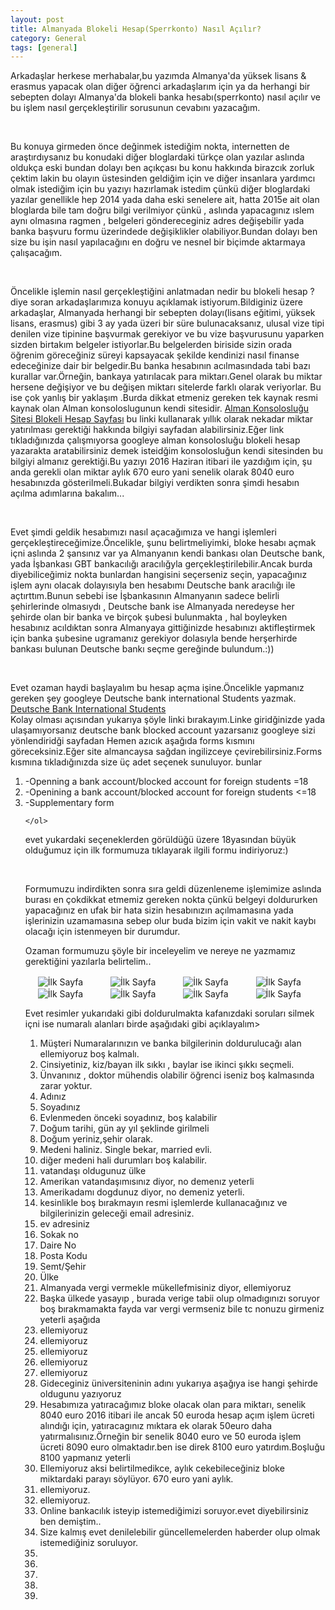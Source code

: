 ```yaml
---
layout: post
title: Almanyada Blokeli Hesap(Sperrkonto) Nasıl Açılır?
category: General
tags: [general]
---
```

<p>
Arkadaşlar herkese merhabalar,bu yazımda Almanya'da yüksek lisans & erasmus yapacak olan diğer öğrenci arkadaşlarım için 
ya da herhangi bir sebepten dolayı Almanya'da blokeli banka hesabı(sperrkonto) nasıl açılır ve bu işlem nasıl gerçekleştirilir sorusunun cevabını yazacağım.
</p>
<br>
<p>
Bu konuya girmeden önce değinmek istediğim nokta, internetten de araştırdıysanız bu konudaki diğer bloglardaki türkçe olan yazılar aslında oldukça eski bundan dolayı
ben açıkçası bu konu hakkında birazcık zorluk çektim lakin bu olayın üstesinden geldiğim için ve diğer insanlara yardımcı olmak istediğim için bu yazıyı hazırlamak istedim 
çünkü diğer bloglardaki yazılar genellikle hep 2014 yada daha eski senelere ait, hatta 2015e ait olan bloglarda bile tam doğru bilgi verilmiyor çünkü , aslında yapacagınız
ıslem aynı olmasına ragmen , belgeleri göndereceginiz adres değişebilir yada banka başvuru formu üzerindede değişiklikler olabiliyor.Bundan dolayı ben size bu işin
nasıl yapılacağını en doğru ve nesnel bir biçimde aktarmaya çalışacağım.
<p>
<br>

<p>Öncelikle işlemin nasıl gerçekleştiğini anlatmadan nedir bu blokeli hesap ? diye soran arkadaşlarımıza konuyu açıklamak istiyorum.Bildiginiz üzere arkadaşlar, Almanyada 
herhangi bir sebepten dolayı(lisans eğitimi, yüksek lisans, erasmus) gibi 3 ay yada üzeri bir süre bulunacaksanız, ulusal vize tipi denilen vize tipinine başvurmak gerekiyor
ve bu vize başvurusunu yaparken sizden birtakım belgeler istiyorlar.Bu belgelerden biriside sizin orada öğrenim göreceğiniz süreyi kapsayacak şekilde kendinizi nasıl finanse 
edeceğinize dair bir belgedir.Bu banka hesabının acılmasındada tabi bazı kurallar var.Örneğin, bankaya yatırılacak para miktarı.Genel olarak bu miktar hersene değişiyor ve bu 
değişen miktarı sitelerde farklı olarak veriyorlar. Bu ise çok yanlış bir yaklaşım .Burda dikkat etmeniz gereken tek kaynak resmi kaynak olan Alman konsoloslugunun kendi sitesidir.
<a href="http://www.tuerkei.diplo.de/Vertretung/tuerkei/tr/03-rk/08-beglaubigungen-und-beurkundungen/sperrkonto.html"   target="_blank">Alman Konsolosluğu Sitesi Blokeli Hesap Sayfası</a> 
bu linki kullanarak yıllık olarak nekadar miktar yatırılması gerektiği hakkında bilgiyi sayfadan alabilirsiniz.Eğer link tıkladığınızda çalışmıyorsa googleye alman konsolosluğu blokeli hesap
yazarakta aratabilirsiniz demek isteidğim konsolosluğun kendi sitesinden bu bilgiyi almanız gerektiği.Bu yazıyı 2016 Haziran itibari ile yazdığım için, şu anda gerekli olan miktar aylık 670 euro
yani senelik olarak 8040 euro hesabınızda gösterilmeli.Bukadar bilgiyi verdikten sonra şimdi hesabın açılma adımlarına bakalım... </p>
<p>
<br>

<p>Evet şimdi geldik hesabımızı nasıl açacağımıza ve hangi işlemleri gerçekleştireceğimize.Öncelikle, şunu belirtmeliyimki, bloke hesabı açmak içni aslında 2 şansınız var ya Almanyanın kendi bankası
olan Deutsche bank, yada İşbankası GBT bankacılığı aracılığyla gerçekleştirilebilir.Ancak burda diyebiliceğimiz nokta bunlardan hangisini seçerseniz seçin, yapacağınız işlem aynı olacak dolayısıyla ben
hesabımı Deutsche bank aracılığı ile açtırttım.Bunun sebebi ise İşbankasının Almanyanın sadece belirli şehirlerinde olmasıydı , Deutsche bank ise Almanyada neredeyse her şehirde olan bir banka ve birçok 
şubesi bulunmakta , hal boyleyken hesabınız acıldıktan sonra Almanyaya gittiğinizde hesabınızı aktifleştirmek için banka şubesine ugramanız gerekiyor dolasıyla bende herşerhirde bankası bulunan Deutsche bankı
seçme gereğinde bulundum.:))
</p>
<br>

<p> Evet ozaman haydi başlayalım bu hesap açma işine.Öncelikle yapmanız gereken şey googleye Deutsche bank international Students  yazmak. <br>
<a href="https://www.deutsche-bank.de/pfb/content/pk-konto-und-karte-international-students.html?pfb_tab=34880-34884"   target="_blank">Deutsche Bank International Students</a> <br>
Kolay olması açısından yukarıya şöyle linki bırakayım.Linke giridğinizde yada ulaşamıyorsanız deutsche bank blocked account yazarsanız googleye sizi yönlendiridği sayfadan
Hemen azıcık aşağıda forms kısmını göreceksiniz.Eğer site almancaysa sağdan ingilizceye çevirebilirsiniz.Forms kısmına tıkladığınızda size üç adet
seçenek sunuluyor.
 bunlar
    <ol>
    <li> -Openning a bank account/blocked account for foreign students =18 </li>
    <li>-Openining a bank account/blocked account for foreign students <=18</li>
    <li>-Supplementary form</li>
    
    </ol>
    
evet yukardaki seçeneklerden görüldüğü üzere 18yasından büyük olduğumuz için ilk formumuza tıklayarak ilgili formu indiriyoruz:)
</p>

<br>
<p>Formumuzu indirdikten sonra sıra geldi düzenleneme işlemimize aslında burası en çokdikkat etmemiz gereken nokta çünkü belgeyi doldururken yapacağınız en ufak bir hata
sizin  hesabınızın açılmamasına yada işlerinizin uzamamasına sebep olur buda bizim için vakit ve nakit kaybı olacağı için istenmeyen bir durumdur.
</p>

<p> Ozaman formumuzu şöyle bir inceleyelim ve nereye ne yazmamız gerektiğini yazılarla belirtelim.. </p>

<img style="max-width: 100%;" align="center" hspace="20" src="/images/AlmanyaBlokeliHesapAcimi/1.png" alt="İlk Sayfa" height="auto">
<img style="max-width: 100%;" align="center" hspace="20" src="/images/AlmanyaBlokeliHesapAcimi/2.png" alt="İlk Sayfa" height="auto">
<img style="max-width: 100%;" align="center" hspace="20" src="/images/AlmanyaBlokeliHesapAcimi/3.png" alt="İlk Sayfa" height="auto">
<img style="max-width: 100%;" align="center" hspace="20" src="/images/AlmanyaBlokeliHesapAcimi/4.png" alt="İlk Sayfa" height="auto">
<img style="max-width: 100%;" align="center" hspace="20" src="/images/AlmanyaBlokeliHesapAcimi/5.png" alt="İlk Sayfa" height="auto">
<img style="max-width: 100%;" align="center" hspace="20" src="/images/AlmanyaBlokeliHesapAcimi/6.png" alt="İlk Sayfa" height="auto">
<img style="max-width: 100%;" align="center" hspace="20" src="/images/AlmanyaBlokeliHesapAcimi/7.png" alt="İlk Sayfa" height="auto">
<img style="max-width: 100%;" align="center" hspace="20" src="/images/AlmanyaBlokeliHesapAcimi/8.png" alt="İlk Sayfa" height="auto">

<p> Evet resimler yukarıdaki gibi doldurulmakta kafanızdaki soruları silmek içni ise numaralı alanları birde aşağıdaki gibi açıklayalım>

<ol>
<li>Müşteri Numaralarınızın ve banka bilgilerinin doldurulucağı alan ellemiyoruz boş kalmalı.   </li>
<li> Cinsiyetiniz, kiz/bayan ilk sıkkı , baylar ise ikinci şıkkı seçmeli.  </li>
<li> Ünvanınız , doktor mühendis olabilir öğrenci iseniz boş kalmasında zarar yoktur.  </li>
<li> Adınız  </li>
<li> Soyadınız  </li>
<li>Evlenmeden önceki soyadınız, boş kalabilir   </li>
<li> Doğum tarihi, gün ay yıl şeklinde girilmeli  </li>
<li>  Doğum yeriniz,şehir olarak. </li>
<li> Medeni haliniz. Single bekar, married evli.  </li>
<li> diğer medeni hali durumları boş kalabilir.  </li>
<li> vatandaşı oldugunuz ülke   </li>
<li> Amerikan vatandaşımısınız diyor, no demenız yeterli  </li>
<li>Amerikadamı dogdunuz diyor, no demeniz yeterli.   </li>
<li> kesinlikle boş bırakmayın resmi işlemlerde kullanacağınız ve bilgilerinizin geleceği email adresiniz.  </li>
<li>  ev adresiniz </li>
<li>  Sokak no </li>
<li>   Daire No</li>
<li> Posta Kodu  </li>
<li> Semt/Şehir  </li>
<li> Ülke  </li>
<li> Almanyada vergi vermekle mükellefmisiniz diyor, ellemiyoruz  </li>
<li>  Başka ülkede yasayıp , burada verige tabii olup olmadıgınızı soruyor boş bırakmamakta fayda var vergi vermseniz bile tc nonuzu girmeniz yeterli aşağıda </li>
<li>  ellemiyoruz </li>
<li> ellemiyoruz  </li>
<li> ellemiyoruz  </li>
<li> ellemiyoruz  </li>
<li>  ellemiyoruz </li>
<li>   Gideceginiz üniversiteninin adını yukarıya aşağıya ise hangi şehirde oldugunu yazıyoruz</li>
<li>Hesabımıza yatıracağımız bloke olacak olan para miktarı, senelik 8040 euro 2016 itibari ile ancak 50 euroda hesap açım işlem ücreti alındığı için, yatıracagınız mıktara ek olarak 50euro daha yatırmalısınız.Örneğin bir senelik 8040 euro ve 50 euroda işlem ücreti 8090 euro olmaktadır.ben ise direk 8100 euro yatırdım.Boşluğu 8100 yapmanız yeterli   </li>
<li>  Ellemiyoruz aksi belirtilmedikce, aylık cekebileceğiniz bloke miktardaki parayı söylüyor. 670 euro yani aylık. </li>
<li> ellemiyoruz.  </li>
<li> ellemiyoruz.  </li>
<li> Online bankacılık isteyip istemediğimizi soruyor.evet diyebilirsiniz ben demiştim..  </li>
<li>  Size kalmış evet denilelebilir güncellemelerden haberder olup olmak istemediğiniz soruluyor. </li>
<li>   </li>
<li>   </li>
<li>   </li>
<li>   </li>
<li>   </li>


</ol>
